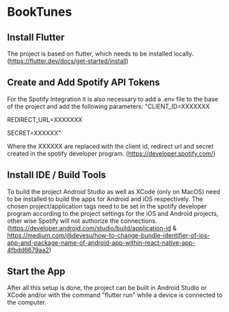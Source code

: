 # BookTunes

## Install Flutter
The project is based on flutter, which needs to be installed locally. (https://flutter.dev/docs/get-started/install)

## Create and Add Spotify API Tokens
For the Spotify Integration it is also necessary to add a .env file to the base of the project and add the following parameters:
"CLIENT_ID=XXXXXXX

REDIRECT_URL=XXXXXXX

SECRET=XXXXXX"

Where the XXXXXX are replaced with the client id, redirect url and secret created in the spotify developer program. (https://developer.spotify.com/)

## Install IDE / Build Tools
To build the project Android Studio as well as XCode (only on MacOS) need to be installed to build the apps for Android and iOS respectively.
The chosen project/application tags need to be set in the spotify developer program according to the project settings for the iOS and Android projects, other wise Spotify will not authorize the connections. (https://developer.android.com/studio/build/application-id & https://medium.com/@devesu/how-to-change-bundle-identifier-of-ios-app-and-package-name-of-android-app-within-react-native-app-4fbdd6679aa2)

## Start the App
After all this setup is done, the project can be built in Android Studio or XCode and/or with the command "flutter run" while a device is connected to the computer.



 
 
